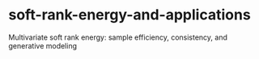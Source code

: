 # soft-rank-energy-and-applications
Multivariate soft rank energy: sample efficiency, consistency, and
generative modeling
